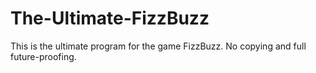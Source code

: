 # The-Ultimate-FizzBuzz
This is the ultimate program for the game FizzBuzz. No copying and full future-proofing.

